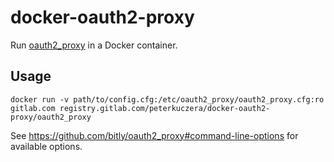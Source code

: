 # docker-oauth2-proxy

Run [oauth2_proxy](https://github.com/bitly/oauth2_proxy) in a Docker container.

## Usage

```
docker run -v path/to/config.cfg:/etc/oauth2_proxy/oauth2_proxy.cfg:ro gitlab.com registry.gitlab.com/peterkuczera/docker-oauth2-proxy/oauth2_proxy
```

See https://github.com/bitly/oauth2_proxy#command-line-options for available options.
